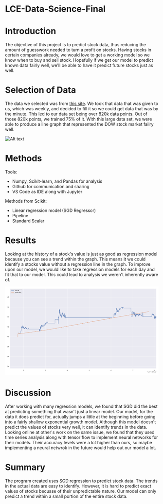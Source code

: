 # LCE-Data-Science-Final

# Introduction
The objective of this project is to predict stock data, thus reducing the amount of guesswork needed to turn a profit on stocks. Having stocks in certain companies already, we would love to get a working model so we know when to buy and sell stock. Hopefully if we get our model to predict known data fairly well, we'll be able to have it predict future stocks just as well.
# Selection of Data
The data we selected was from [this site](https://polygon.io/). We took that data that was given to us, which was weekly, and decided to fill it so we could get data that was by the minute. This led to our data set being over 820k data points. Out of those 820k points, we trained 75% of it. With this large data set, we were able to produce a line graph that represented the DOW stock market failry well.

![Alt text](https://github.com/wootenlatwit/LCE-Data-Science-Final/blob/main/Rawdata.png)

# Methods
Tools:
* Numpy, Scikit-learn, and Pandas for analysis
* Github for communication and sharing
* VS Code as IDE along with Jupyter

Methods from Scikit:
* Linear regression model (SGD Regressor)
* Pipeline
* Standard Scalar

# Results
Looking at the history of a stock's value is just as good as regression model because you can see a trend within the graph. This means it we could identify a stocks value without a regression line in the graph. To improve upon our model, we would like to take regression models for each day and fit that to our model. This could lead to analysis we weren't inherently aware of. 

![Alt text](https://github.com/wootenlatwit/LCE-Data-Science-Final/blob/main/VisualizedData.png)

# Discussion
After working with many regression models, we found that SGD did the best at predicting something that wasn't just a linear model. Our model, for the data it does predict for, actually jumps a little at the beginning before going into a fairly shallow exponential growth model. Although this model doesn't predict the values of stocks very well, it can identify trends in the data. Looking online at other's work on the same issue, we found that they used time series analysis along with tensor flow to implement neural networks for their models. Their accuracy levels were a lot higher than ours, so maybe implementing a neural netwrok in the future would help out our model a lot. 
# Summary
The program created uses SGD regression to predict stock data. The trends in the actual data are easy to identify. However, it is hard to predict exact values of stocks becuase of their unpredictable nature. Our model can only predict a trend within a small portion of the entire stock data.  
